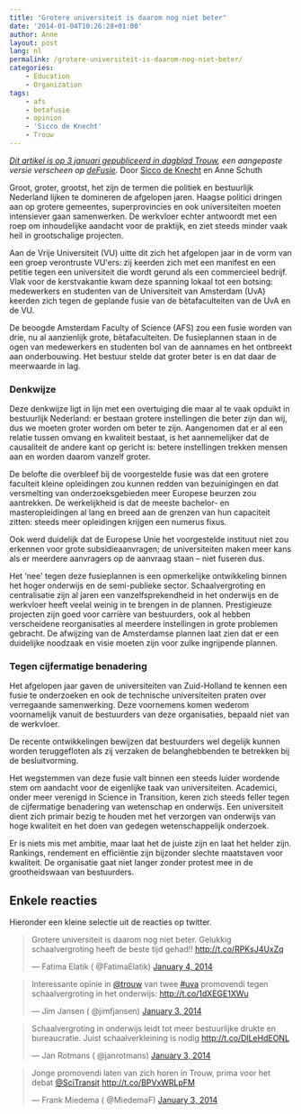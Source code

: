```yaml
---
title: "Grotere universiteit is daarom nog niet beter"
date: '2014-01-04T10:26:28+01:00'
author: Anne
layout: post
lang: nl
permalink: /grotere-universiteit-is-daarom-nog-niet-beter/
categories:
    - Education
    - Organization
tags:
    - afs
    - betafusie
    - opinion
    - 'Sicco de Knecht'
    - Trouw
---
```


*[Dit artikel is op 3 januari gepubliceerd in dagblad Trouw](http://bit.ly/Ko0FaA), een aangepaste versie verscheen
op [deFusie](http://defusie.net/fusie-uva-en-vu-was-grootheidswaan/).*
Door [Sicco de Knecht](http://siccodeknecht.wordpress.com/) en Anne Schuth

Groot, groter, grootst, het zijn de termen die politiek en bestuurlijk Nederland lijken te domineren de afgelopen jaren.
Haagse politici dringen aan op grotere gemeentes, superprovincies en ook universiteiten moeten intensiever gaan
samenwerken. De werkvloer echter antwoordt met een roep om inhoudelijke aandacht voor de praktijk, en ziet steeds minder
vaak heil in grootschalige projecten.

Aan de Vrije Universiteit (VU) uitte dit zich het afgelopen jaar in de vorm van een groep verontruste VU'ers: zij
keerden zich met een manifest en een petitie tegen een universiteit die wordt gerund als een commercieel bedrijf. Vlak
voor de kerstvakantie kwam deze spanning lokaal tot een botsing: medewerkers en studenten van de Universiteit van
Amsterdam (UvA) keerden zich tegen de geplande fusie van de bètafaculteiten van de UvA en de VU.

De beoogde Amsterdam Faculty of Science (AFS) zou een fusie worden van drie, nu al aanzienlijk grote, bètafaculteiten.
De fusieplannen staan in de ogen van medewerkers en studenten bol van de aannames en het ontbreekt aan onderbouwing. Het
bestuur stelde dat groter beter is en dat daar de meerwaarde in lag.

### Denkwijze

Deze denkwijze ligt in lijn met een overtuiging die maar al te vaak opduikt in bestuurlijk Nederland: er bestaan grotere
instellingen die beter zijn dan wij, dus we moeten groter worden om beter te zijn. Aangenomen dat er al een relatie
tussen omvang en kwaliteit bestaat, is het aannemelijker dat de causaliteit de andere kant op gericht is: betere
instellingen trekken mensen aan en worden daarom vanzelf groter.

De belofte die overbleef bij de voorgestelde fusie was dat een grotere faculteit kleine opleidingen zou kunnen redden
van bezuinigingen en dat versmelting van onderzoeksgebieden meer Europese beurzen zou aantrekken. De werkelijkheid is
dat de meeste bachelor- en masteropleidingen al lang en breed aan de grenzen van hun capaciteit zitten: steeds meer
opleidingen krijgen een numerus fixus.

Ook werd duidelijk dat de Europese Unie het voorgestelde instituut niet zou erkennen voor grote subsidieaanvragen; de
universiteiten maken meer kans als er meerdere aanvragers op de aanvraag staan – niet fuseren dus.

Het ‘nee' tegen deze fusieplannen is een opmerkelijke ontwikkeling binnen het hoger onderwijs en de semi-publieke
sector. Schaalvergroting en centralisatie zijn al jaren een vanzelfsprekendheid in het onderwijs en de werkvloer heeft
veelal weinig in te brengen in de plannen. Prestigieuze projecten zijn goed voor carrière van bestuurders, ook al hebben
verscheidene reorganisaties al meerdere instellingen in grote problemen gebracht. De afwijzing van de Amsterdamse
plannen laat zien dat er een duidelijke noodzaak en visie moeten zijn voor zulke ingrijpende plannen.

### Tegen cijfermatige benadering

Het afgelopen jaar gaven de universiteiten van Zuid-Holland te kennen een fusie te onderzoeken en ook de technische
universiteiten praten over verregaande samenwerking. Deze voornemens komen wederom voornamelijk vanuit de bestuurders
van deze organisaties, bepaald niet van de werkvloer.

De recente ontwikkelingen bewijzen dat bestuurders wel degelijk kunnen worden teruggefloten als zij verzaken de
belanghebbenden te betrekken bij de besluitvorming.

Het wegstemmen van deze fusie valt binnen een steeds luider wordende stem om aandacht voor de eigenlijke taak van
universiteiten. Academici, onder meer verenigd in Science in Transition, keren zich steeds feller tegen de cijfermatige
benadering van wetenschap en onderwijs. Een universiteit dient zich primair bezig te houden met het verzorgen van
onderwijs van hoge kwaliteit en het doen van gedegen wetenschappelijk onderzoek.

Er is niets mis met ambitie, maar laat het de juiste zijn en laat het helder zijn. Rankings, rendement en efficiëntie
zijn bijzonder slechte maatstaven voor kwaliteit. De organisatie gaat niet langer zonder protest mee in de
grootheidswaan van bestuurders.

## Enkele reacties

Hieronder een kleine selectie uit de reacties op twitter.

> Grotere universiteit is daarom nog niet beter. Gelukkig schaalvergroting heeft de beste tijd
> gehad!! <http://t.co/RPKsJ4UxZq>
>
> — Fatima Elatik (
> @FatimaElatik) [January 4, 2014](https://twitter.com/FatimaElatik/status/419375443251560448?ref_src=twsrc%5Etfw)

> Interessante opinie in [@trouw](https://twitter.com/trouw?ref_src=twsrc%5Etfw) van
> twee [\#uva](https://twitter.com/hashtag/uva?src=hash&ref_src=twsrc%5Etfw) promovendi tegen schaalvergroting in het
> onderwijs: <http://t.co/1dXEGE1XWu>
>
> — Jim Jansen (
> @jimfjansen) [January 3, 2014](https://twitter.com/jimfjansen/status/419187443892363265?ref_src=twsrc%5Etfw)

> Schaalvergroting in onderwijs leidt tot meer bestuurlijke drukte en bureaucratie. Juist schaalverkleining is
> nodig <http://t.co/DlLeHdEONL>
>
> — Jan Rotmans (
> @janrotmans) [January 3, 2014](https://twitter.com/janrotmans/status/419081910594580480?ref_src=twsrc%5Etfw)

> Jonge promovendi laten van zich horen in Trouw, prima voor het
> debat [@SciTransit](https://twitter.com/SciTransit?ref_src=twsrc%5Etfw) <http://t.co/BPVxWRLpFM>
>
> — Frank Miedema (
> @MiedemaF) [January 3, 2014](https://twitter.com/MiedemaF/status/419210500661346304?ref_src=twsrc%5Etfw)
